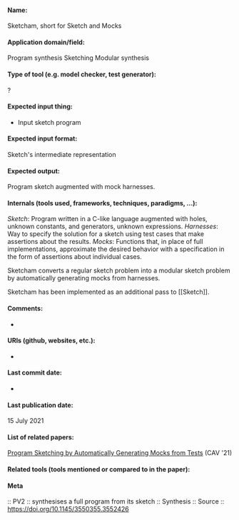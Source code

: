#### Name:
Sketcham, short for Sketch and Mocks

#### Application domain/field:
Program synthesis
Sketching
Modular synthesis

#### Type of tool (e.g. model checker, test generator):
?

#### Expected input thing:
- Input sketch program

#### Expected input format:
Sketch's intermediate representation

#### Expected output:
Program sketch augmented with mock harnesses.

#### Internals (tools used, frameworks, techniques, paradigms, ...):
*Sketch*: Program written in a C-like language augmented with holes, unknown constants, and generators, unknown expressions.
*Harnesses*: Way to specify the solution for a sketch using test cases that make assertions about the results.
*Mocks*: Functions that, in place of full implementations, approximate the desired behavior with a specification in the form of assertions about individual cases.

Sketcham converts a regular sketch problem into a modular sketch problem by automatically generating mocks from harnesses.

Sketcham has been implemented as an additional pass to [[Sketch]].

#### Comments:
-

#### URIs (github, websites, etc.):
-

#### Last commit date:
-

#### Last publication date:
15 July 2021

#### List of related papers:
[Program Sketching by Automatically Generating Mocks from Tests](https://doi.org/10.1007/978-3-030-81685-8_38) (CAV '21)

#### Related tools (tools mentioned or compared to in the paper):

#### Meta
:: PV2 :: synthesises a full program from its sketch
:: Synthesis
:: Source :: https://doi.org/10.1145/3550355.3552426
